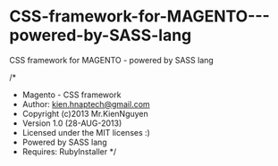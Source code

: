 CSS-framework-for-MAGENTO---powered-by-SASS-lang
================================================

CSS framework for MAGENTO - powered by SASS lang

/*
* Magento - CSS framework
* Author: kien.hnaptech@gmail.com
* Copyright (c)2013  Mr.KienNguyen
* Version 1.0 (28-AUG-2013)
* Licensed under the MIT licenses :)
* Powered by SASS lang
* Requires: RubyInstaller
*/

